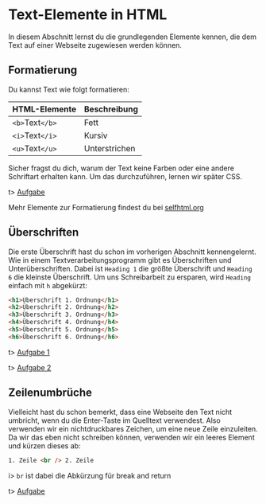 # Text-Elemente in HTML

In diesem Abschnitt lernst du die grundlegenden Elemente kennen, die dem Text auf einer Webseite zugewiesen werden können.

## Formatierung

Du kannst Text wie folgt formatieren:

| HTML-Elemente   | Beschreibung  |
| --------------- | ------------- |
| `<b>`Text`</b>` | Fett          |
| `<i>`Text`</i>` | Kursiv        |
| `<u>`Text`</u>` | Unterstrichen |

Sicher fragst du dich, warum der Text keine Farben oder eine andere Schriftart erhalten kann. Um das durchzuführen, lernen wir später CSS.

t> [Aufgabe](https://eule27.de/t/G8EZC)

Mehr Elemente zur Formatierung findest du bei [selfhtml.org](https://wiki.selfhtml.org/wiki/HTML/Textauszeichnung)

## Überschriften

Die erste Überschrift hast du schon im vorherigen Abschnitt kennengelernt. Wie in einem Textverarbeitungsprogramm gibt es Überschriften und Unterüberschriften. Dabei ist `Heading 1` die größte Überschrift und `Heading 6` die kleinste Überschrift. Um uns Schreibarbeit zu ersparen, wird `Heading` einfach mit `h` abgekürzt:

```html
<h1>Überschrift 1. Ordnung</h1>
<h2>Überschrift 2. Ordnung</h2>
<h3>Überschrift 3. Ordnung</h3>
<h4>Überschrift 4. Ordnung</h4>
<h5>Überschrift 5. Ordnung</h5>
<h6>Überschrift 6. Ordnung</h6>
```

t> [Aufgabe 1](https://eule27.de/t/cgfKQ)

t> [Aufgabe 2](https://eule27.de/t/PwAhh)

## Zeilenumbrüche

Vielleicht hast du schon bemerkt, dass eine Webseite den Text nicht umbricht, wenn du die Enter-Taste im Quelltext verwendest. Also verwenden wir ein nichtdruckbares Zeichen, um eine neue Zeile einzuleiten. Da wir das eben nicht schreiben können, verwenden wir ein leeres Element und kürzen dieses ab:

```html
1. Zeile <br /> 2. Zeile
```

i> `br` ist dabei die Abkürzung für break and return



t> [Aufgabe](https://eule27.de/t/wipiU)

